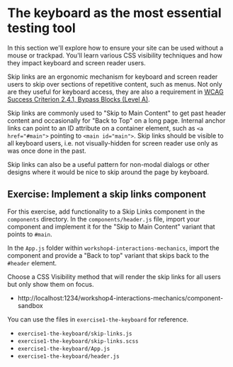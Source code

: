 # The keyboard as the most essential testing tool

In this section we'll explore how to ensure your site can be used without a mouse or trackpad. You'll learn various CSS visibility techniques and how they impact keyboard and screen reader users.

Skip links are an ergonomic mechanism for keyboard and screen reader users to skip over sections of repetitive
content, such as menus. Not only are they useful for keyboard access, they are also a requirement in
[WCAG Success Criterion 2.4.1, Bypass Blocks (Level A)](https://www.w3.org/TR/WCAG21/#bypass-blocks).

Skip links are commonly used to "Skip to Main Content" to get past header content and occasionally for "Back to
Top" on a long page. Internal anchor links can point to an ID attribute on a container element, such as
`<a href="#main">` pointing to `<main id="main">`. Skip links should be visible to all keyboard users, i.e. not
visually-hidden for screen reader use only as was once done in the past.

Skip links can also be a useful pattern for non-modal dialogs or other designs where it would be nice to skip
around the page by keyboard.

## Exercise: Implement a skip links component

For this exercise, add functionality to a Skip Links component in the `components` directory. In the
`components/header.js` file, import your component and implement it for the "Skip to Main Content" variant that
points to `#main`.

In the `App.js` folder within `workshop4-interactions-mechanics`, import the component and
provide a "Back to top" variant that skips back to the `#header` element.

Choose a CSS Visibility method that will render the skip links for all users but only show them on focus.

- http://localhost:1234/workshop4-interactions-mechanics/component-sandbox

You can use the files in `exercise1-the-keyboard` for reference.

- `exercise1-the-keyboard/skip-links.js`
- `exercise1-the-keyboard/skip-links.scss`
- `exercise1-the-keyboard/App.js`
- `exercise1-the-keyboard/header.js`
